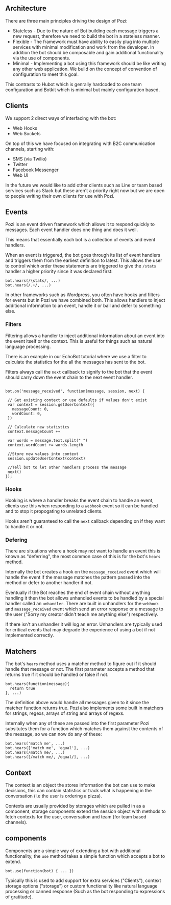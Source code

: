 ## Architecture

There are three main principles driving the design of Pozi:

- Stateless - Due to the nature of Bot building each message triggers a new request, therefore we need to build the bot in a stateless manner.
- Flexible - The framework must have ability to easily plug into multiple services with minimal modification and work from the developer. In addition the bot should be composable and gain additional functionality via the use of components.
- Minimal - Implementing a bot using this framework should be like writing any other web application. We build on the concept of convention of configuration to meet this goal.

This contrasts to Hubot which is genrally hardcoded to one team configuration and
Botkit which is minimal but mainly configuration based.

## Clients

We support 2 direct ways of interfacing with the bot:

- Web Hooks
- Web Sockets

On top of this we have focused on integrating with B2C communication channels, starting with:

- SMS (via Twilio)
- Twitter
- Facebook Messenger
- Web UI

In the future we would like to add other clients such as Line or team based services such as Slack but these aren't a priority right now but we are open to people writing their own clients for use with Pozi.

## Events

Pozi is an event driven framework which allows it to respond quickly to messages. Each event handler does one thing and does it well.

This means that essentially each bot is a collection of events and event handlers.

When an event is triggered, the bot goes through its list of event handlers and triggers them from the earliest definition to latest. This allows the user to control which order these statements are triggered to give the `/stats` handler a higher priority since it was declared first:

```
bot.hears(/\stats/, ...)
bot.hears(/.+/, ...)
```

In other frameworks such as Wordpress, you often have hooks and filters for events but in Pozi we have combined both. This allows handlers to inject additional information to an event, handle it or bail and defer to something else.

### Filters

Filtering allows a handler to inject additional information about an event into the
event itself or the context. This is useful for things such as natural language processing.

There is an example in our EchoBot tutorial where we use a filter to calculate the statistics
for the all the messages has sent to the bot.

Filters always call the `next` callback to signify to the bot that the event should carry down
the event chain to the next event handler.

```

bot.on('message_received', function(message, session, next) {

 // Get existing context or use defaults if values don't exist
 var context = session.getUserContext({
   messageCount: 0,
   wordCount: 0,
 })

 // Calculate new statistics
 context.messageCount ++

 var words = message.text.split(" ")
 context.wordCount += words.length

 //Store new values into context
 session.updateUserContext(context)

 //Tell bot to let other handlers process the message
 next()
});
```

### Hooks

Hooking is where a handler breaks the event chain to handle an event, clients use this when responding to a `webhook` event so it can be handled and to stop it propogating to unrelated clients.

Hooks aren't guaranteed to call the `next` callback depending on if they want to handle it or not.

### Defering

There are situations where a hook may not want to handle an event this is known as "deferring", the most
common case of this is for the bot's `hears` method.

Internally the bot creates a hook on the `message_received` event which will handle the event
if the message matches the pattern passed into the method or defer to another handler if not.

Eventually if the Bot reaches the end of event chain without anything handling it then the bot allows
unhandled events to be handled by a special handler called an `unhandler`.
There are built in unhandlers for the `webhook` and `message_received` event which send an error response or a message to the user ("Sorry my creator didn't teach me anything else") respectively.

If there isn't an unhandler it will log an error. Unhandlers are typically used for critical events
that may degrade the experience of using a bot if not implemented correctly.

## Matchers

The bot's `hears` method uses a matcher method to figure out if it should handle that message or not. The first parameter accepts a method that returns true if it should be handled or false if not.

```
bot.hears(function(message){
  return true
}, ...)
```

The definition above would handle all messages given to it since the matcher function returns true. Pozi
also implements some built in matchers for strings, regexs, arrays of string and arrays of regexs.

Internally when any of these are passed into the first parameter Pozi subsitutes them for a function
which matches them against the contents of the message, so we can now do any of these:

```
bot.hears('match me', ...)
bot.hears(['match me', 'equal'], ...)
bot.hears(/match me/, ...)
bot.hears([/match me/, /equal/], ...)
```

## Context

The context is an object the stores information the bot can use to make decisions,
this can contain statistics or track what is happening in the conversation
(i.e the user is ordering a pizza).

Contexts are usually provided by storages which are pulled in as a component, storage
components extend the session object with methods to fetch contexts for the user, conversation and team (for team based channels).

## components

Components are a simple way of extending a bot with additional functionality, the `use`
method takes a simple function which accepts a bot to extend.

```
bot.use(function(bot) { ... })
```

Typically this is used to add support for extra services ("Clients"), context storage options ("storage")
or custom functionality like natural language processing or canned response
(Such as the bot responding to expressions of gratitude).
